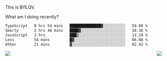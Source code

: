This is BI1LQV.

What am I doing recently?

<!--START_SECTION:waka-->

```txt
TypeScript   8 hrs 54 mins   ██████████████▓░░░░░░░░░░   59.08 %
Smarty       2 hrs 46 mins   ████▓░░░░░░░░░░░░░░░░░░░░   18.36 %
JavaScript   2 hrs           ███▒░░░░░░░░░░░░░░░░░░░░░   13.29 %
Less         54 mins         █▓░░░░░░░░░░░░░░░░░░░░░░░   06.08 %
Other        21 mins         ▓░░░░░░░░░░░░░░░░░░░░░░░░   02.42 %
```

<!--END_SECTION:waka-->
<img align="right" src="https://github-readme-stats.vercel.app/api?username=bi1lqv&show_icons=true&count_private=true">

<img src="https://metrics.lecoq.io/bi1lqv?template=classic&base.activity=0&base.community=0&base.repositories=0&base.metadata=0&isocalendar=1&base=header%2C%20activity%2C%20community%2C%20repositories%2C%20metadata&base.indepth=false&base.hireable=false&isocalendar=false&isocalendar.duration=full-year&config.timezone=Asia%2FShanghai">
